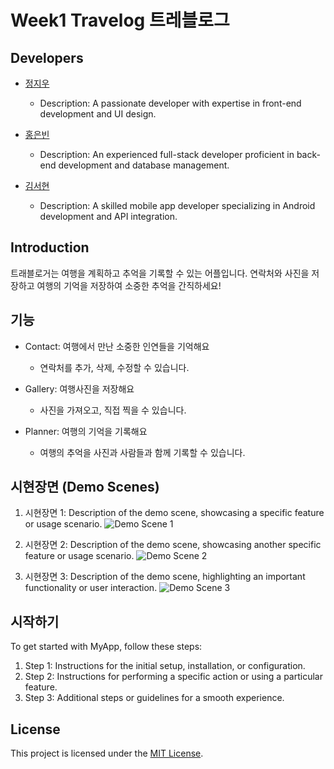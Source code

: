 # Week1 Travelog 트레블로그

## Developers

- [정지우](https://github.com/jiwoojeong17)
  - Description: A passionate developer with expertise in front-end development and UI design.
  
- [홍은빈](https://github.com/pancakesontuesday)
  - Description: An experienced full-stack developer proficient in back-end development and database management.
  
- [김서현](https://github.com/frica12)
  - Description: A skilled mobile app developer specializing in Android development and API integration.

## Introduction

트래블로거는 여행을 계획하고 추억을 기록할 수 있는 어플입니다. 연락처와 사진을 저장하고 여행의 기억을 저장하여 소중한 추억을 간직하세요!

## 기능

- Contact: 여행에서 만난 소중한 인연들을 기억해요
  - 연락처를 추가, 삭제, 수정할 수 있습니다.
  
- Gallery: 여행사진을 저장해요
  - 사진을 가져오고, 직접 찍을 수 있습니다.

- Planner: 여행의 기억을 기록해요
  - 여행의 추억을 사진과 사람들과 함께 기록할 수 있습니다.

## 시현장면 (Demo Scenes)

1. 시현장면 1: Description of the demo scene, showcasing a specific feature or usage scenario.
   ![Demo Scene 1](demo_scene_1.png)

2. 시현장면 2: Description of the demo scene, showcasing another specific feature or usage scenario.
   ![Demo Scene 2](demo_scene_2.png)

3. 시현장면 3: Description of the demo scene, highlighting an important functionality or user interaction.
   ![Demo Scene 3](demo_scene_3.png)

## 시작하기

To get started with MyApp, follow these steps:

1. Step 1: Instructions for the initial setup, installation, or configuration.
2. Step 2: Instructions for performing a specific action or using a particular feature.
3. Step 3: Additional steps or guidelines for a smooth experience.

## License

This project is licensed under the [MIT License](LICENSE).
